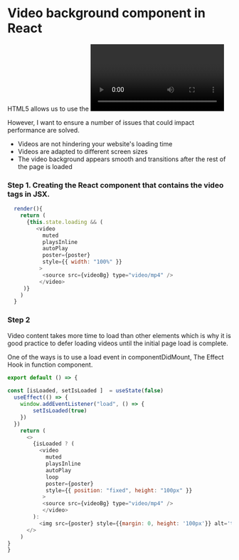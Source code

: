 <h1>Video background component in React</h1>
<p>HTML5 allows us to use the <video> element very comfortably and easily.
 
However, I want to ensure a number of issues that could impact performance are solved.
</p>
<ul>
<li>Videos are not hindering your website's loading time</li>
<li>Videos are adapted to different screen sizes</li>
<li>The video background appears smooth and transitions after the rest of the page is loaded</li>
</ul>
<h3>Step 1. Creating the React component that contains the video tags in JSX.</h3>
  
```javaScript
  render(){
    return (
      {this.state.loading && (
         <video
           muted
           playsInline
           autoPlay
           poster={poster}
           style={{ width: "100%" }}
          >
           <source src={videoBg} type="video/mp4" />
          </video>
     )}
    )
  }

```
<h3>Step 2</h3>
<p>
  Video content takes more time to load than other elements which is why it is good practice to defer loading videos until the initial page load is complete.

  One of the ways is to use a load event in componentDidMount, 
  The Effect Hook in function component.
</p>

```javaScript
export default () => {
 
const [isLoaded, setIsLoaded ]  = useState(false)
  useEffect(() => {
    window.addEventListener("load", () => {
        setIsLoaded(true)
    })
  })
    return (
      <>
        {isLoaded ? (
          <video
            muted
            playsInline
            autoPlay
            loop
            poster={poster}
            style={{ position: "fixed", height: "100px" }}
           >
           <source src={videoBg} type="video/mp4" />
           </video>
        ):
          <img src={poster} style={{margin: 0, height: '100px'}} alt='tatatata'/> }
      </>
    )
}
}
```



